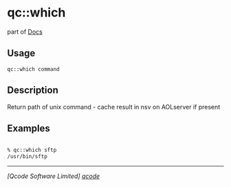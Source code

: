 qc::which
=========

part of [Docs](.)

Usage
-----
`
        qc::which command
    `

Description
-----------
Return path of unix command - cache result in nsv on AOLserver if present

Examples
--------
```tcl

% qc::which sftp
/usr/bin/sftp
```

----------------------------------
*[Qcode Software Limited] [qcode]*

[qcode]: www.qcode.co.uk "Qcode Software"